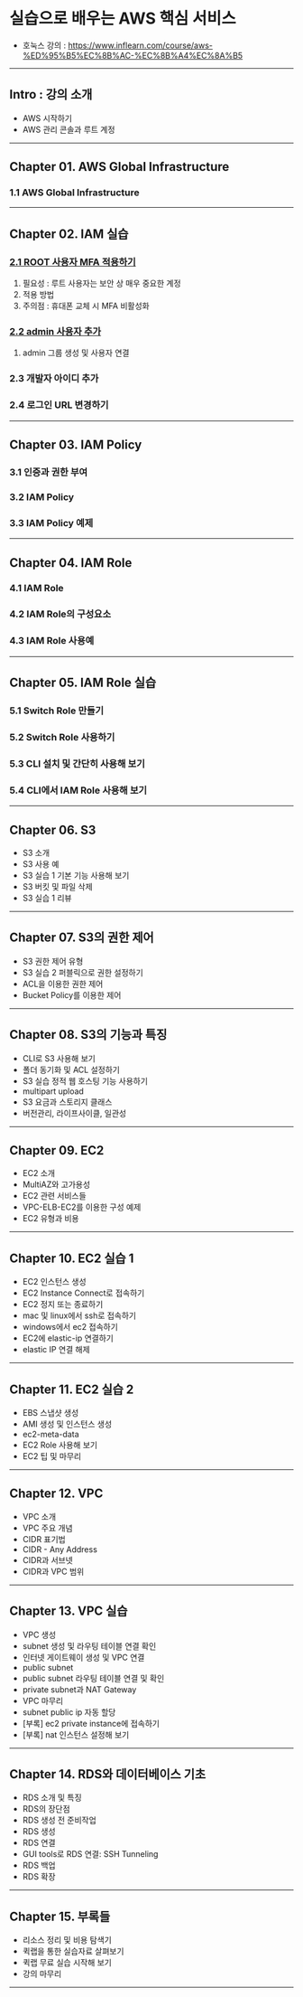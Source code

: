 # 실습으로 배우는 AWS 핵심 서비스

- 호눅스 강의 : https://www.inflearn.com/course/aws-%ED%95%B5%EC%8B%AC-%EC%8B%A4%EC%8A%B5

---

## Intro : 강의 소개
- AWS 시작하기
- AWS 관리 콘솔과 루트 계정

---

## Chapter 01. AWS Global Infrastructure
### 1.1 AWS Global Infrastructure

---

## Chapter 02. IAM 실습

### <a href="Chapter 02. IAM 실습/2.1 ROOT 사용자 MFA 적용하기.md" target="_blank">2.1 ROOT 사용자 MFA 적용하기</a>
1) 필요성 : 루트 사용자는 보안 상 매우 중요한 계정
2) 적용 방법
3) 주의점 : 휴대폰 교체 시 MFA 비활성화

### <a href="Chapter 02. IAM 실습/2.2 admin 사용자 추가.md" target="_blank">2.2 admin 사용자 추가</a>
1) admin 그룹 생성 및 사용자 연결

### 2.3 개발자 아이디 추가
### 2.4 로그인 URL 변경하기

---

## Chapter 03. IAM Policy
### 3.1 인증과 권한 부여
### 3.2 IAM Policy
### 3.3 IAM Policy 예제

---

## Chapter 04. IAM Role
### 4.1 IAM Role
### 4.2 IAM Role의 구성요소
### 4.3 IAM Role 사용예

---

## Chapter 05. IAM Role 실습
### 5.1 Switch Role 만들기
### 5.2 Switch Role 사용하기
### 5.3 CLI 설치 및 간단히 사용해 보기
### 5.4 CLI에서 IAM Role 사용해 보기

---

## Chapter 06. S3
- S3 소개
- S3 사용 예
- S3 실습 1 기본 기능 사용해 보기
- S3 버킷 및 파일 삭제
- S3 실습 1 리뷰

---

## Chapter 07. S3의 권한 제어
- S3 권한 제어 유형
- S3 실습 2 퍼블릭으로 권한 설정하기
- ACL을 이용한 권한 제어
- Bucket Policy를 이용한 제어

---

## Chapter 08. S3의 기능과 특징
- CLI로 S3 사용해 보기
- 폴더 동기화 및 ACL 설정하기
- S3 실습 정적 웹 호스팅 기능 사용하기
- multipart upload
- S3 요금과 스토리지 클래스
- 버전관리, 라이프사이클, 일관성

---

## Chapter 09. EC2
- EC2 소개
- MultiAZ와 고가용성
- EC2 관련 서비스들
- VPC-ELB-EC2를 이용한 구성 예제
- EC2 유형과 비용

---

## Chapter 10. EC2 실습 1
- EC2 인스턴스 생성
- EC2 Instance Connect로 접속하기
- EC2 정지 또는 종료하기
- mac 및 linux에서 ssh로 접속하기
- windows에서 ec2 접속하기
- EC2에 elastic-ip 연결하기
- elastic IP 연결 해제

---

## Chapter 11. EC2 실습 2
- EBS 스냅샷 생성
- AMI 생성 및 인스턴스 생성
- ec2-meta-data
- EC2 Role 사용해 보기
- EC2 팁 및 마무리

---

## Chapter 12. VPC
- VPC 소개
- VPC 주요 개념
- CIDR 표기법
- CIDR - Any Address
- CIDR과 서브넷
- CIDR과 VPC 범위

---

## Chapter 13. VPC 실습
- VPC 생성
- subnet 생성 및 라우팅 테이블 연결 확인
- 인터넷 게이트웨이 생성 및 VPC 연결
- public subnet
- public subnet 라우팅 테이블 연결 및 확인
- private subnet과 NAT Gateway
- VPC 마무리
- subnet public ip 자동 할당
- [부록] ec2 private instance에 접속하기
- [부록] nat 인스턴스 설정해 보기

---

## Chapter 14. RDS와 데이터베이스 기초
- RDS 소개 및 특징
- RDS의 장단점
- RDS 생성 전 준비작업
- RDS 생성
- RDS 연결
- GUI tools로 RDS 연결: SSH Tunneling
- RDS 백업
- RDS 확장

---

## Chapter 15. 부록들
- 리소스 정리 및 비용 탐색기
- 퀵랩을 통한 실습자료 살펴보기
- 퀵랩 무료 실습 시작해 보기
- 강의 마무리

---
